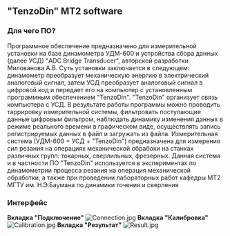 ## "TenzoDin" MT2 software
### Для чего ПО?
Программное обеспечение предназначено для измерительной установки на базе динамометра УДМ-600 и
устройства сбора данных (далее УСД) "ADC Bridge Transducer", авторской разработки Милованова А.В.
Суть установки заключается в следующем: динамометр преобразует механическую энергию в электрический
аналоговый сигнал, затем УСД преобразует аналоговый сигнал в цифровой код и передает его на компьютер
с установленным программным обеспечением "TenzoDin".
"TenzoDin" организует связь компьютера с УСД. В результате работы программы можно проводить
таррировку измерительной системы, фильтровать поступающие данные цифровым фильтром, наблюдать
динамику изменения данных в режиме реального времени в графическом виде, осуществлять запись
регистрируемых данных в файл и загружать из файла.
Измерительная система (УДМ-600 + УСД + "TenzoDin") предназначена для измерения сил резания
на операциях механической обрабоки на станках различных групп: токарных, сверлильных, фрезерных.
Данная система и в частности ПО "TenzoDin" используется в экспериментах по динамометрии процесса
резания на операция механической обработки, а также при проведении лабораторных работ
кафедры МТ2 МГТУ им. Н.Э.Баумана по динамики точения и сверления

### Интерфейс
**Вкладка "Подключение"**
![Connection.jpg](https://github.com/nam-tsitua/TenzoDin/blob/master/%D0%A1onnection.png)
**Вкладка "Калибровка"**
![Calibration.jpg](https://github.com/nam-tsitua/TenzoDin/blob/master/Calibration.jpg)
**Вкладка "Результат"**
![Result.jpg](https://github.com/nam-tsitua/TenzoDin/blob/master/Result.jpg)
